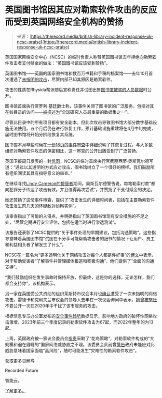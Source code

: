 <!--yml

category: 未分类

date: 2024-05-29 12:34:44

-->

# 英国图书馆因其应对勒索软件攻击的反应而受到英国网络安全机构的赞扬

> 来源：[https://therecord.media/british-library-incident-response-uk-ncsc-praise](https://therecord.media/british-library-incident-response-uk-ncsc-praise)

英国国家网络安全中心（NCSC）的临时负责人称赞英国图书馆去年拒绝向勒索软件攻击者支付赎金的做法：“英国图书馆应该受到赞扬”。

英国图书馆——英国的国家图书馆和数百万书籍和手稿的档案馆——去年10月首次遭遇了[未指明的攻击](https://therecord.media/british-library-cyberattack-outages)，尽管内部已知其原因是勒索软件。

攻击的性质在Rhysida帮派随后宣称责任并试图出售[图书馆被盗的人员数据](https://therecord.media/british-library-ransomware-hackers-stole-hr-data)时公开。

图书馆首席执行官罗利·基廷爵士称，该事件关闭了图书馆的广泛服务，包括对其在线目录的访问——[被描述为](https://blogs.bl.uk/living-knowledge/2024/01/restoring-our-services-an-update.html)“全球研究人员最重要的数据集之一”。

尽管此目录中的所有项目都有安全副本，但此次攻击导致图书馆大部分数字基础设施无法使用。五个月后仍在进行恢复工作，预计基础设施重建将在4月中旬完成，届时图书馆将开始分阶段恢复其系统。

图书馆本月早些时候在[一份18页的事件审查](https://www.bl.uk/home/british-library-cyber-incident-review-8-march-2024.pdf)中详细说明了其恢复过程。与大多数组织对勒索软件攻击的保密相比，这一审查的公开出版受到了广泛赞扬。

英国卫报周日发表的一封[信函](https://www.theguardian.com/technology/2024/mar/17/british-library-did-the-right-thing-by-not-paying-cybercriminals)，NCSC的临时首席执行官费丽西蒂·奥斯瓦尔德写道：“通过以其透明的方式应对攻击，图书馆树立了一个很好的榜样。我们鼓励所有组织阅读其具有指导意义的审查。”

在继续寻找[Lindy Cameron的接替者](https://therecord.media/lindy-cameron-leaving-uk-ncsc-cyber-agency)期间，奥斯瓦尔德警告说，每笔勒索付款“都向犯罪分子传达了攻击有效，并且值得再次尝试”，并赞扬了不支付赎金的决定。

她还赞扬了这份事件审查，提供了“攻击发生的详细时间表，包括在主要勒索软件攻击发生前几天的怀疑敌对侦察实例”。

该审查指出了可能的入侵点，并明确指出了英国图书馆现有安全措施的不足之处，“尽管定期进行安全评估，包括在适当时进行渗透测试”。

该报告还表彰了NCSC提供的“关于事件处理的早期建议，包括沟通策略”。这些指导意味着英国图书馆“试图在不分享可能帮助攻击者的细节的情况下让用户、员工和利益相关者了解发生了什么”。

NCSC在一篇名为“更多透明化关于网络攻击对每个人都是件好事”的[博文](https://www.ncsc.gov.uk/blog-post/why-more-transparency-around-cyber-attacks-is-a-good-thing-for-everyone)中表示，对于帮助受害者“了解事件并管理媒体报道和积极沟通”，他们提供了“全面的沟通支持”。

“我们鼓励组织在发生事故时保持开放，但最终，这是你的选择，无论怎样，我们都会支持你”，该机构表示。

另一家在英国受公共资助的组织莱斯特市议会本月也[确认](https://therecord.media/leicester-uk-cyberattack-local-council)遭受了一次未指明的网络攻击。雷德卡和克利夫兰市议会的领导人去年在一次议会询问中表示，[她曾被施压](https://therecord.media/british-government-minister-told-council-to-keep-quiet-after-ransomware-attack)不要公开一次在2020年中干扰了该市服务的攻击。

根据信息专员办公室发布的[安全事件趋势](https://ico.org.uk/action-weve-taken/data-security-incident-trends/)数据显示，影响地方政府的破坏性网络攻击激增，2023年前三个季度记录的勒索软件攻击为67起，而2022年整年的为13起。

上周，英国政府被一家议会委员会[指责](https://therecord.media/uk-government-ransomware-report-response)采取了“鸵鸟策略”，对勒索软件构成的“大规模和迫在眉睫的”国家网络威胁置之不理。该委员会此前曾[警告](https://therecord.media/uk-government-risking-catastrophic-ransomware)政府未能应对此威胁意味着国家面临“高风险”，随时可能发生“灾难性的勒索软件攻击”。

获取更多见解与

Recorded Future

智能云。

[了解更多。](https://www.recordedfuture.com/platform?mtm_campaign=ad-unit-record)
